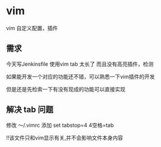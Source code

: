 # vim

vim 自定义配置，插件

## 需求

今天写Jenkinsfile 使用vim tab 太长了
而且没有高亮插件，检测

如果能开发一个对应的功能还不错，可以熟悉一下vim插件的开发

但是还是先检索一下有没有现成的功能可以直接实现

## 解决 tab 问题

修改 ～/.vimrc 
添加 set tabstop=4 4空格=tab

!!该文件只和vim显示有关,并不会影响文件本身内容